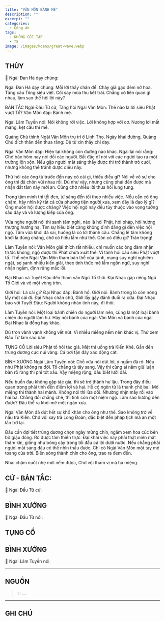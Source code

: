 ```yaml
---
title: "VÂN MÔN BÁNH MÈ"
description: ""
excerpt: ""
categories:
  - Công án
tags:
  - KHÔNG CỐC TẬP
  - TS 
image: /images/koans/great-wave.webp
---
```


## THÙY

📢 Ngài Đan Hà dạy chúng:



Ngài Đan Hà dạy chúng: Mỗi lời thấy chân để. Chày giã gạo đêm nở hoa. Từng câu Tông siêu việt. Cối say mùa thu kết trái. Chẳng có liên quan gì nhau, làm sao thế hội lời này?

BẢN TẮC
Ngài Đầu Tử cử, Tăng hỏi Ngài Vân Môn: Thế nào là lời siêu Phật vượt Tổ?
Vân Môn đáp: Bánh mè.

Ngài Lâm Tuyền nói: Nói không rời việc. Lời không hợp với cơ. Nương lời mất mạng, kẹt câu thì mê.

Quảng Chủ thỉnh Ngài Vân Môn trụ trì ở Linh Thọ. Ngày khai đường, Quảng Chủ đích thân đến thưa rằng: Đệ tử xin thầy chỉ dạy.

Ngài Vân Môn đáp: Hiện tại không còn đường nào khác.
Ngài lại nói rằng: Chớ bảo hôm nay nói dối các người. Bất đắc dĩ nói với các người tạo ra một trường lộn xộn. Nếu gặp người mắt sáng thấy được thì trở thành trò cười, nhưng không thể tránh được điều này.

Thử hỏi các ông từ trước đến nay có cái gì, thiếu điều gì? Nói về vô sự cho ông thì đã chôn vùi nhau rồi. Dù như vậy, nhưng cũng phải đến được mà nhận đất tâm này mới an. Cũng chớ nhiều lời thưa hỏi lung tung.

Trong tâm minh thì tối đen, từ sáng đến tối theo nhiều việc. Nếu cần có ông chậm, hãy nhìn kỹ tất cả cửa phương tiện người xưa, xem đây là đạo lý gì? Ông muốn hội được chăng? Việc hội ngộ này đều tùy thuộc vào vọng tưởng sâu dày và vô lượng kiếp của ông.

Vừa nghe người nói thì sanh tâm nghi, nào là hỏi Phật, hỏi pháp, hỏi hướng thượng hướng hạ. Tìm sự hiểu biết càng không đình đẳng gì đến việc hội ngộ. Tâm vừa khởi đã sai, huống là có lời thành câu. Chẳng lẽ tâm không khởi là đúng chăng, chớ có hiểu lầm như thế. Còn có điều gì? Trân trọng!

Lâm Tuyền nói: Vân Môn giải thích rất nhiều, chỉ muốn các ông đàm nhận trước không, ngộ được thì Phật chưa xuất thế. Vì tánh hỏi câu siêu Phật vượt tổ. Thế nên Ngài Vân Môn tham bản thể của tánh, mang suy nghĩ nghiêm ngặt, sợ sanh nhiều kiến giải, theo tình thức mê lầm ngôn ngữ, suy nghĩ nhận ngầm, định rằng mắc lỗi.

Đại Nhạc và Tuyết Đậu đến tham vấn Ngũ Tổ Giới. Đại Nhạc gặp riêng Ngũ Tổ Giới và vẽ một vòng tròn.

Giới hỏi: Là cái gì?
Đại Nhạc đáp: Bánh hồ.
Giới nói: Bánh trong lò còn nóng lấy một cái đi.
Đại Nhạc chân chừ, Giới lấy gậy đánh đuổi ra cửa.
Đại Nhạc bảo với Tuyết Đậu: Người không nhân tình này, đi thôi.

Lâm Tuyền nói: Một loại bánh chiên do người làm nên, cũng là một loại bánh chiên do người làm hư. Hãy nói bánh của ngài Vân Môn và bánh của ngài Đại Nhạc là đồng hay khác.

Dù tròn vành vạnh không vết nút.
Vì nhiều miếng nếm nên khác vị.
Thử xem Đầu Tử làm sao bàn.

TỤNG CỔ
Lời siêu Phật tổ hỏi tác giả.
Mệt thì uống trà Kiến Khê.
Gần đến trùng dương cực núi vàng.
Cá bơi tận đáy xao động cát.

BÌNH XƯỚNG
Ngài Lâm Tuyền nói: Chỗ vừa nói dứt lời, ý ngầm đã rõ. Nếu như Phật không ra đời. Tổ chẳng từ tây sang. Vậy thì cùng ai nắm giữ luận bàn rõ ràng thì phi tốt xấu. Vậy miệng rộng, đâu biết lưỡi dài.

Nếu buồn đau không gặp tác gia, thì sẽ trở thành hư lậu. Trong đây điều quan trọng phải tinh đến điểm lợi và hại. Hễ có ngôn từ là thành chê bai. Mở miệng thì thành hai mảnh. Không nói thì lừa dối. Nhường nhịn mấy rồi vào hai ba. Chẳng đổi chẳng chê, thì tinh còn một niệm ngộ. Làm sao hướng đến được? Đâu thể ra khỏi mê một ngàn xưa.

Ngài Vân Môn đã dứt hết sự khổ khăn cho ông như thế. Sao không trở về nấu trà Kiến. Chớ vội xay trà Long Đoàn, đặc biệt đến pháp tịch mà an một lần trở lại.

Đâu cần đợi tiết trùng dương chọn ngày mừng chín, ngắm xem hoa cúc bên bờ giậu đông. Rõ được tâm thiền trực. Đại khái việc này phải thật miên mật thâm kín, giống như bóng cây trong tối đầu cá lội dưới nước. Nếu chẳng phải người mắt sáng đâu có thể nhìn thấu được. Chỉ có Ngài Vân Môn một tay mở toang cửa trời. Biển sóng thành chín cho ông, trao ra đem đến.

Nhai chậm nuốt nhẹ mới nếm được,
Chớ vội tham vị mà há miệng.

## CỬ - BẢN TẮC:

📢 Ngài Đầu Tử cử:

> 

## BÌNH XƯỚNG

📢 Ngài Đầu Tử nói:



## TỤNG CỔ

> 

## BÌNH XƯỚNG

📢 Ngài Lâm Tuyền nói:



<hr class="blog-rule" />

## NGUỒN

> ✨ ...

<hr class="blog-rule" />

## GHI CHÚ

[^1]: ⭐️ <a href="/masters/Shaoshan-Huanpu" target="_blank">🔗 TS </a>
